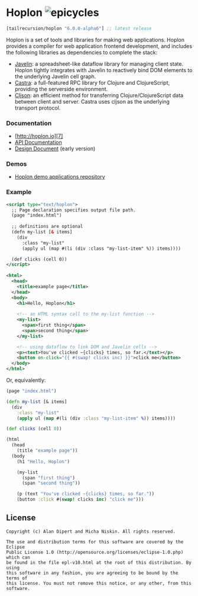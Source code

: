 # Hoplon ![epicycles][11]

[](dependency)
```clojure
[tailrecursion/hoplon "6.0.0-alpha6"] ;; latest release
```
[](/dependency)

Hoplon is a set of tools and libraries for making web applications. Hoplon
provides a compiler for web application frontend development, and includes
the following libraries as dependencies to complete the stack:

* [Javelin][1]: a spreadsheet-like dataflow library for managing client
  state. Hoplon tightly integrates with Javelin to reactively bind DOM
  elements to the underlying Javelin cell graph.
* [Castra][2]: a full-featured RPC library for Clojure and
  ClojureScript, providing the serverside environment.
* [Cljson][3]: an efficient method for transferring Clojure/ClojureScript
  data between client and server. Castra uses cljson as the underlying
  transport protocol.

### Documentation

* [http://hoplon.io][7]
* [API Documentation][9]
* [Design Document][6] (early version)

### Demos

* [Hoplon demo applications repository][5]

### Example

```xml
<script type="text/hoplon">
  ;; Page declaration specifies output file path.
  (page "index.html")
  
  ;; definitions are optional
  (defn my-list [& items]
    (div
      :class "my-list"
      (apply ul (map #(li (div :class "my-list-item" %)) items))))

  (def clicks (cell 0))
</script>
    
<html>
  <head>
    <title>example page</title>
  </head>
  <body>
    <h1>Hello, Hoplon</h1>
    
    <!-- an HTML syntax call to the my-list function -->
    <my-list>
      <span>first thing</span>
      <span>second thing</span>
    </my-list>

    <!-- using dataflow to link DOM and Javelin cells -->
    <p><text>You've clicked ~{clicks} times, so far.</text></p>
    <button on-click="{{ #(swap! clicks inc) }}">click me</button>
  </body>
</html>
```

Or, equivalently:

```clojure
(page "index.html")

(defn my-list [& items]
  (div
    :class "my-list"
    (apply ul (map #(li (div :class "my-list-item" %)) items))))

(def clicks (cell 0))

(html
  (head
    (title "example page"))
  (body
    (h1 "Hello, Hoplon")

    (my-list
      (span "first thing")
      (span "second thing"))

    (p (text "You've clicked ~{clicks} times, so far."))
    (button :click #(swap! clicks inc) "click me")))
```

## License

```
Copyright (c) Alan Dipert and Micha Niskin. All rights reserved.

The use and distribution terms for this software are covered by the Eclipse
Public License 1.0 (http://opensource.org/licenses/eclipse-1.0.php) which can
be found in the file epl-v10.html at the root of this distribution. By using
this software in any fashion, you are agreeing to be bound by the terms of
this license. You must not remove this notice, or any other, from this software.
```

[1]: https://github.com/tailrecursion/javelin
[2]: https://github.com/tailrecursion/castra
[3]: https://github.com/tailrecursion/cljson
[4]: https://clojars.org/tailrecursion/hoplon
[5]: https://github.com/tailrecursion/hoplon-demos
[6]: Design.md
[7]: http://hoplon.io/
[8]: https://clojars.org/tailrecursion/hoplon/latest-version.svg?bustcache=2
[9]: http://tailrecursion.github.io/hoplon/
[10]: http://en.wikipedia.org/wiki/Deferent_and_epicycle
[11]: http://img.shields.io/badge/epicycles-0-green.svg?cache=1
[12]: https://badge.waffle.io/tailrecursion/hoplon.png?label=ready&title=Ready
[13]: https://waffle.io/tailrecursion/hoplon
